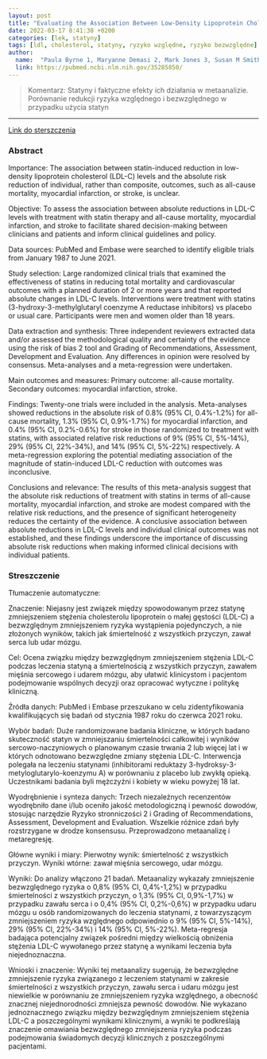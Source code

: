 ```yaml
---
layout: post
title: "Evaluating the Association Between Low-Density Lipoprotein Cholesterol Reduction and Relative and Absolute Effects of Statin Treatment: A Systematic Review and Meta-analysis"
date: 2022-03-17 8:41:38 +0200
categories: [lek, statyny]
tags: [ldl, cholesterol, statyny, ryzyko względne, ryzyko bezwzględne]
author:
  name:  "Paula Byrne 1, Maryanne Demasi 2, Mark Jones 3, Susan M Smith 1 4, Kirsty K O'Brien 5, Robert DuBroff 6"  
  link: https://pubmed.ncbi.nlm.nih.gov/35285850/
---
```

> Komentarz: Statyny i faktyczne efekty ich działania w metaanalizie. Porównanie redukcji ryzyka względnego i bezwzględnego w przypadku użycia statyn
<hr>


[Link do sterszczenia](https://pubmed.ncbi.nlm.nih.gov/35285850/)

### Abstract
Importance: The association between statin-induced reduction in low-density lipoprotein cholesterol (LDL-C) levels and the absolute risk reduction of individual, rather than composite, outcomes, such as all-cause mortality, myocardial infarction, or stroke, is unclear.

Objective: To assess the association between absolute reductions in LDL-C levels with treatment with statin therapy and all-cause mortality, myocardial infarction, and stroke to facilitate shared decision-making between clinicians and patients and inform clinical guidelines and policy.

Data sources: PubMed and Embase were searched to identify eligible trials from January 1987 to June 2021.

Study selection: Large randomized clinical trials that examined the effectiveness of statins in reducing total mortality and cardiovascular outcomes with a planned duration of 2 or more years and that reported absolute changes in LDL-C levels. Interventions were treatment with statins (3-hydroxy-3-methylglutaryl coenzyme A reductase inhibitors) vs placebo or usual care. Participants were men and women older than 18 years.

Data extraction and synthesis: Three independent reviewers extracted data and/or assessed the methodological quality and certainty of the evidence using the risk of bias 2 tool and Grading of Recommendations, Assessment, Development and Evaluation. Any differences in opinion were resolved by consensus. Meta-analyses and a meta-regression were undertaken.

Main outcomes and measures: Primary outcome: all-cause mortality. Secondary outcomes: myocardial infarction, stroke.

Findings: Twenty-one trials were included in the analysis. Meta-analyses showed reductions in the absolute risk of 0.8% (95% CI, 0.4%-1.2%) for all-cause mortality, 1.3% (95% CI, 0.9%-1.7%) for myocardial infarction, and 0.4% (95% CI, 0.2%-0.6%) for stroke in those randomized to treatment with statins, with associated relative risk reductions of 9% (95% CI, 5%-14%), 29% (95% CI, 22%-34%), and 14% (95% CI, 5%-22%) respectively. A meta-regression exploring the potential mediating association of the magnitude of statin-induced LDL-C reduction with outcomes was inconclusive.

Conclusions and relevance: The results of this meta-analysis suggest that the absolute risk reductions of treatment with statins in terms of all-cause mortality, myocardial infarction, and stroke are modest compared with the relative risk reductions, and the presence of significant heterogeneity reduces the certainty of the evidence. A conclusive association between absolute reductions in LDL-C levels and individual clinical outcomes was not established, and these findings underscore the importance of discussing absolute risk reductions when making informed clinical decisions with individual patients.


### Streszczenie
Tłumaczenie automatyczne: 

Znaczenie: Niejasny jest związek między spowodowanym przez statynę zmniejszeniem stężenia cholesterolu lipoprotein o małej gęstości (LDL-C) a bezwzględnym zmniejszeniem ryzyka wystąpienia pojedynczych, a nie złożonych wyników, takich jak śmiertelność z wszystkich przyczyn, zawał serca lub udar mózgu.

Cel: Ocena związku między bezwzględnym zmniejszeniem stężenia LDL-C podczas leczenia statyną a śmiertelnością z wszystkich przyczyn, zawałem mięśnia sercowego i udarem mózgu, aby ułatwić klinicystom i pacjentom podejmowanie wspólnych decyzji oraz opracować wytyczne i politykę kliniczną.

Źródła danych: PubMed i Embase przeszukano w celu zidentyfikowania kwalifikujących się badań od stycznia 1987 roku do czerwca 2021 roku.

Wybór badań: Duże randomizowane badania kliniczne, w których badano skuteczność statyn w zmniejszaniu śmiertelności całkowitej i wyników sercowo-naczyniowych o planowanym czasie trwania 2 lub więcej lat i w których odnotowano bezwzględne zmiany stężenia LDL-C. Interwencja polegała na leczeniu statynami (inhibitorami reduktazy 3-hydroksy-3-metyloglutarylo-koenzymu A) w porównaniu z placebo lub zwykłą opieką. Uczestnikami badania byli mężczyźni i kobiety w wieku powyżej 18 lat.

Wyodrębnienie i synteza danych: Trzech niezależnych recenzentów wyodrębniło dane i/lub oceniło jakość metodologiczną i pewność dowodów, stosując narzędzie Ryzyko stronniczości 2 i Grading of Recommendations, Assessment, Development and Evaluation. Wszelkie różnice zdań były rozstrzygane w drodze konsensusu. Przeprowadzono metaanalizę i metaregresję.

Główne wyniki i miary: Pierwotny wynik: śmiertelność z wszystkich przyczyn. Wyniki wtórne: zawał mięśnia sercowego, udar mózgu.

Wyniki: Do analizy włączono 21 badań. Metaanalizy wykazały zmniejszenie bezwzględnego ryzyka o 0,8% (95% CI, 0,4%-1,2%) w przypadku śmiertelności z wszystkich przyczyn, o 1,3% (95% CI, 0,9%-1,7%) w przypadku zawału serca i o 0,4% (95% CI, 0,2%-0,6%) w przypadku udaru mózgu u osób randomizowanych do leczenia statynami, z towarzyszącym zmniejszeniem ryzyka względnego odpowiednio o 9% (95% CI, 5%-14%), 29% (95% CI, 22%-34%) i 14% (95% CI, 5%-22%). Meta-regresja badająca potencjalny związek pośredni między wielkością obniżenia stężenia LDL-C wywołanego przez statynę a wynikami leczenia była niejednoznaczna.

Wnioski i znaczenie: Wyniki tej metaanalizy sugerują, że bezwzględne zmniejszenie ryzyka związanego z leczeniem statynami w zakresie śmiertelności z wszystkich przyczyn, zawału serca i udaru mózgu jest niewielkie w porównaniu ze zmniejszeniem ryzyka względnego, a obecność znacznej niejednorodności zmniejsza pewność dowodów. Nie wykazano jednoznacznego związku między bezwzględnym zmniejszeniem stężenia LDL-C a poszczególnymi wynikami klinicznymi, a wyniki te podkreślają znaczenie omawiania bezwzględnego zmniejszenia ryzyka podczas podejmowania świadomych decyzji klinicznych z poszczególnymi pacjentami.

